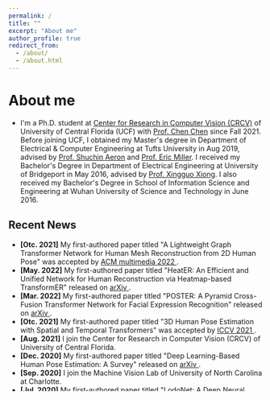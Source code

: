 ```yaml
---
permalink: /
title: ""
excerpt: "About me"
author_profile: true
redirect_from: 
  - /about/
  - /about.html
---
```

# <i class="fa fa-cog fa-spin fa-fw"></i> About me #

* I'm a Ph.D. student at [Center for Research in Computer Vision (CRCV)](https://www.crcv.ucf.edu/) of University of Central Florida (UCF) with [Prof. Chen Chen](https://www.crcv.ucf.edu/chenchen/) since Fall 2021. Before joining UCF, I obtained my Master's degree in Department of Electrical & Computer Engineering at Tufts University in Aug 2019, advised by [Prof. Shuchin Aeron](http://www.ece.tufts.edu/~shuchin/) and [Prof. Eric Miller](https://engineering.tufts.edu/people/faculty/eric-miller). I received my Bachelor's Degree in Department of Electrical Engineering at University of Bridgeport in May 2016, advised by [Prof. Xingguo Xiong](https://www.bridgeport.edu/faculty/xingguo-michael-xiong). I also received my Bachelor's Degree in School of Information Science and Engineering at Wuhan University of Science and Technology in June 2016. 


## <i class="fa fa-fw fa-rss "></i> Recent News ##

<ul style="width: auto; height: 300px; overflow: auto">
  
  <li> <b>[Otc. 2021]</b> My first-authored paper titled "A Lightweight Graph Transformer Network for Human Mesh Reconstruction from 2D Human Pose" was accepted by <a href="https://arxiv.org/pdf/2111.12696.pdf">ACM multimedia 2022 </a>. </li>
  
  <li> <b>[May. 2022]</b> My first-authored paper titled "HeatER: An Efficient and Unified Network for Human Reconstruction via Heatmap-based TransformER" released on <a href="https://arxiv.org/pdf/2205.15448.pdf">arXiv </a>. </li>
  
  <li> <b>[Mar. 2022]</b> My first-authored paper titled "POSTER: A Pyramid Cross-Fusion Transformer Network for Facial Expression Recognition" released on <a href="https://arxiv.org/pdf/2204.04083.pdf">arXiv </a>. </li>
  
  <li> <b>[Otc. 2021]</b> My first-authored paper titled "3D Human Pose Estimation with Spatial and Temporal Transformers" was accepted by <a href="https://openaccess.thecvf.com/content/ICCV2021/papers/Zheng_3D_Human_Pose_Estimation_With_Spatial_and_Temporal_Transformers_ICCV_2021_paper.pdf">ICCV 2021 </a>. </li>
  
  <li> <b>[Aug. 2021]</b> I join the Center for Research in Computer Vision (CRCV) of University of Central Florida.</li>
  
  <li> <b>[Dec. 2020]</b> My first-authored paper titled "Deep Learning-Based Human Pose Estimation: A Survey" released on <a href="https://arxiv.org/abs/2012.13392">arXiv </a>. </li>
  
  <li> <b>[Sep. 2020]</b> I join the Machine Vision Lab of University of North Carolina at Charlotte.</li>

  <li> <b>[Jul. 2020]</b> My first-authored paper titled "LodoNet: A Deep Neural Network with 2D Keypoint Matching for 3D LiDAR Odometry Estimation" was accepted by <a href="https://arxiv.org/pdf/2009.00164.pdf">ACM Multimedia 2020 </a>.</li>

  <li> <b>[Oct. 2019 to May. 2020]</b> I visit the VISLab at Worcester Polytechnic Institute (WPI), advised by <a href="https://zhang-vislab.github.io/">Prof. Ziming Zhang </a>. </li> 
  
  <li> <b>[Aug. 2019]</b> I graduated with my Master degree from Tufts University.</li>
 

